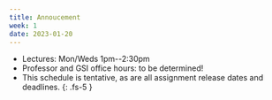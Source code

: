```yaml
---
title: Annoucement
week: 1
date: 2023-01-20
---
```

- Lectures: Mon/Weds 1pm--2:30pm
- Professor and GSI office hours: to be determined!
- This schedule is tentative, as are all assignment release dates and deadlines.
{: .fs-5 }
